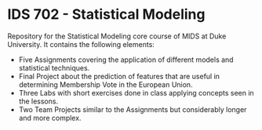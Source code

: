 # IDS 702 - Statistical Modeling
Repository for the Statistical Modeling core course of MIDS at Duke University. It contains the following elements:

- Five Assignments covering the application of different models and statistical techniques.
- Final Project about the prediction of features that are useful in determining Membership Vote in the European Union.
- Three Labs with short exercises done in class applying concepts seen in the lessons.
- Two Team Projects similar to the Assignments but considerably longer and more complex.
